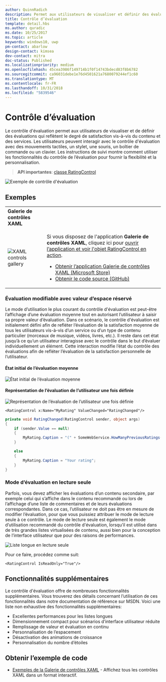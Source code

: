 ```yaml
---
author: QuinnRadich
description: Permet aux utilisateurs de visualiser et définir des évaluations qui reflètent la satisfaction vis-à-vis du contenu et des services.
title: Contrôle d’évaluation
template: detail.hbs
ms.author: quradic
ms.date: 10/25/2017
ms.topic: article
keywords: windows10, uwp
pm-contact: abarlow
design-contact: kimsea
dev-contact: mitra
doc-status: Published
ms.localizationpriority: medium
ms.openlocfilehash: 45cea3986f149714b1f0f14743bdecd83f8b6782
ms.sourcegitcommit: ca96031debe1e76d4501621a7680079244ef1c60
ms.translationtype: MT
ms.contentlocale: fr-FR
ms.lasthandoff: 10/31/2018
ms.locfileid: "5839546"
---
```

# <a name="rating-control"></a>Contrôle d’évaluation

Le contrôle d'évaluation permet aux utilisateurs de visualiser et de définir des évaluations qui reflètent le degré de satisfaction vis-à-vis du contenu et des services. Les utilisateurs peuvent interagir avec le contrôle d'évaluation avec des mouvements tactiles, un stylet, une souris, un boîtier de commande ou un clavier. Les instructions de suivi montre comment utiliser les fonctionnalités du contrôle de l’évaluation pour fournir la flexibilité et la personnalisation.

> **API importantes**: [classe RatingControl](https://docs.microsoft.com/uwp/api/windows.ui.xaml.controls.ratingcontrol)

![Exemple de contrôle d'évaluation](images/rating_rs2_doc_ratings_intro.png)

## <a name="examples"></a>Exemples

<table>
<th align="left">Galerie de contrôles XAML<th>
<tr>
<td><img src="images/xaml-controls-gallery-sm.png" alt="XAML controls gallery"></img></td>
<td>
    <p>Si vous disposez de l'application <strong style="font-weight: semi-bold">Galerie de contrôles XAML</strong>, cliquez ici pour <a href="xamlcontrolsgallery:/item/RatingControl">ouvrir l’application et voir l'objet RatingControl en action</a>.</p>
    <ul>
    <li><a href="https://www.microsoft.com/store/productId/9MSVH128X2ZT">Obtenir l’application Galerie de contrôles XAML (Microsoft Store)</a></li>
    <li><a href="https://github.com/Microsoft/Windows-universal-samples/tree/master/Samples/XamlUIBasics">Obtenir le code source (GitHub)</a></li>
    </ul>
</td>
</tr>
</table>

### <a name="editable-rating-with-placeholder-value"></a>Évaluation modifiable avec valeur d’espace réservé

Le mode d’utilisation le plus courant du contrôle d'évaluation est peut-être l’affichage d’une évaluation moyenne tout en autorisant l’utilisateur à saisir sa propre valeur d’évaluation. Dans ce scénario, le contrôle d'évaluation est initialement défini afin de refléter l’évaluation de la satisfaction moyenne de tous les utilisateurs vis-à-vis d’un service ou d’un type de contenu particulier (morceaux de musique, vidéos, livres, etc.). Il reste dans cet état jusqu’à ce qu’un utilisateur interagisse avec le contrôle dans le but d’évaluer individuellement un élément. Cette interaction modifie l’état du contrôle des évaluations afin de refléter l’évaluation de la satisfaction personnelle de l’utilisateur.

#### <a name="initial-average-rating-state"></a>État initial de l’évaluation moyenne
![État initial de l’évaluation moyenne](images/rating_rs2_doc_movie_aggregate.png)

#### <a name="representation-of-user-rating-once-set"></a>Représentation de l’évaluation de l’utilisateur une fois définie

![Représentation de l’évaluation de l’utilisateur une fois définie](images/rating_rs2_doc_movie_user.png)

```XAML
<RatingControl x:Name="MyRating" ValueChanged="RatingChanged"/>
```

```csharp
private void RatingChanged(RatingControl sender, object args)
{
    if (sender.Value == null)
    {
        MyRating.Caption = "(" + SomeWebService.HowManyPreviousRatings() + ")";
    }

    else
    {
        MyRating.Caption = "Your rating";
    }
}
```

### <a name="read-only-rating-mode"></a>Mode d’évaluation en lecture seule

Parfois, vous devez afficher les évaluations d’un contenu secondaire, par exemple celui qui s’affiche dans le contenu recommandé ou lors de l’affichage d’une liste de commentaires et de leurs évaluations correspondantes. Dans ce cas, l’utilisateur ne doit pas être en mesure de modifier l’évaluation, pour que vous puissiez attribuer le mode de lecture seule à ce contrôle.
Le mode de lecture seule est également le mode d’utilisation recommandé du contrôle d'évaluation, lorsqu’il est utilisé dans de très grandes listes virtualisées de contenu, aussi bien pour la conception de l’interface utilisateur que pour des raisons de performances.

![Liste longue en lecture seule](images/rating_rs2_doc_reviews.png)

Pour ce faire, procédez comme suit:

```XAML
<RatingControl IsReadOnly="True"/>
```

## <a name="additional-functionality"></a>Fonctionnalités supplémentaires

Le contrôle d'évaluation offre de nombreuses fonctionnalités supplémentaires. Vous trouverez des détails concernant l’utilisation de ces fonctionnalités dans notre documentation de référence sur MSDN.
Voici une liste non exhaustive des fonctionnalités supplémentaires:
-   Excellentes performances pour les listes longues
-   Dimensionnement compact pour scénarios d’interface utilisateur réduite
-   Remplissage de valeur et évaluation en continu
-   Personnalisation de l’espacement
-   Désactivation des animations de croissance
-   Personnalisation du nombre d’étoiles

## <a name="get-the-sample-code"></a>Obtenir l’exemple de code

- [Exemples de la Galerie de contrôles XAML](https://github.com/Microsoft/Windows-universal-samples/tree/master/Samples/XamlUIBasics) - Affichez tous les contrôles XAML dans un format interactif.